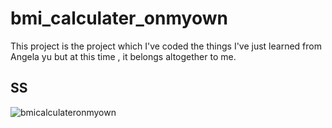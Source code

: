 # bmi_calculater_onmyown

This project is the project which I've coded the things I've just learned from Angela yu but at this time , it belongs altogether to me.

## SS
![bmicalculateronmyown](https://user-images.githubusercontent.com/81476500/130327036-c5c785ea-bd2b-4aa7-a19c-27a3873eea72.gif)

